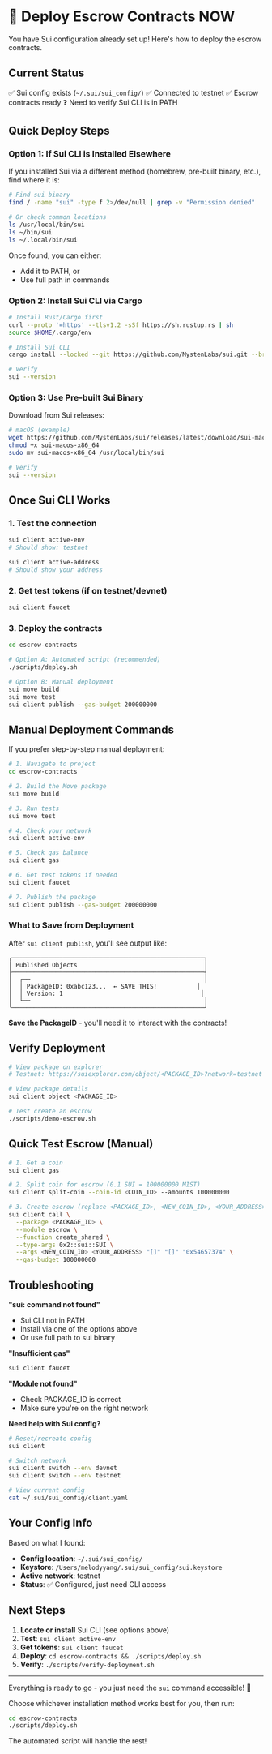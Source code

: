 # 🚀 Deploy Escrow Contracts NOW

You have Sui configuration already set up! Here's how to deploy the escrow contracts.

## Current Status

✅ Sui config exists (`~/.sui/sui_config/`)
✅ Connected to testnet
✅ Escrow contracts ready
❓ Need to verify Sui CLI is in PATH

## Quick Deploy Steps

### Option 1: If Sui CLI is Installed Elsewhere

If you installed Sui via a different method (homebrew, pre-built binary, etc.), find where it is:

```bash
# Find sui binary
find / -name "sui" -type f 2>/dev/null | grep -v "Permission denied"

# Or check common locations
ls /usr/local/bin/sui
ls ~/bin/sui
ls ~/.local/bin/sui
```

Once found, you can either:
- Add it to PATH, or
- Use full path in commands

### Option 2: Install Sui CLI via Cargo

```bash
# Install Rust/Cargo first
curl --proto '=https' --tlsv1.2 -sSf https://sh.rustup.rs | sh
source $HOME/.cargo/env

# Install Sui CLI
cargo install --locked --git https://github.com/MystenLabs/sui.git --branch main sui

# Verify
sui --version
```

### Option 3: Use Pre-built Sui Binary

Download from Sui releases:
```bash
# macOS (example)
wget https://github.com/MystenLabs/sui/releases/latest/download/sui-macos-x86_64
chmod +x sui-macos-x86_64
sudo mv sui-macos-x86_64 /usr/local/bin/sui

# Verify
sui --version
```

## Once Sui CLI Works

### 1. Test the connection
```bash
sui client active-env
# Should show: testnet

sui client active-address
# Should show your address
```

### 2. Get test tokens (if on testnet/devnet)
```bash
sui client faucet
```

### 3. Deploy the contracts
```bash
cd escrow-contracts

# Option A: Automated script (recommended)
./scripts/deploy.sh

# Option B: Manual deployment
sui move build
sui move test
sui client publish --gas-budget 200000000
```

## Manual Deployment Commands

If you prefer step-by-step manual deployment:

```bash
# 1. Navigate to project
cd escrow-contracts

# 2. Build the Move package
sui move build

# 3. Run tests
sui move test

# 4. Check your network
sui client active-env

# 5. Check gas balance
sui client gas

# 6. Get test tokens if needed
sui client faucet

# 7. Publish the package
sui client publish --gas-budget 200000000
```

### What to Save from Deployment

After `sui client publish`, you'll see output like:

```
╭─────────────────────────────────────────────────────╮
│ Published Objects                                   │
├─────────────────────────────────────────────────────┤
│  ┌──                                                │
│  │ PackageID: 0xabc123...  ← SAVE THIS!           │
│  │ Version: 1                                      │
│  └──                                                │
╰─────────────────────────────────────────────────────╯
```

**Save the PackageID** - you'll need it to interact with the contracts!

## Verify Deployment

```bash
# View package on explorer
# Testnet: https://suiexplorer.com/object/<PACKAGE_ID>?network=testnet

# View package details
sui client object <PACKAGE_ID>

# Test create an escrow
./scripts/demo-escrow.sh
```

## Quick Test Escrow (Manual)

```bash
# 1. Get a coin
sui client gas

# 2. Split coin for escrow (0.1 SUI = 100000000 MIST)
sui client split-coin --coin-id <COIN_ID> --amounts 100000000

# 3. Create escrow (replace <PACKAGE_ID>, <NEW_COIN_ID>, <YOUR_ADDRESS>)
sui client call \
  --package <PACKAGE_ID> \
  --module escrow \
  --function create_shared \
  --type-args 0x2::sui::SUI \
  --args <NEW_COIN_ID> <YOUR_ADDRESS> "[]" "[]" "0x54657374" \
  --gas-budget 100000000
```

## Troubleshooting

**"sui: command not found"**
- Sui CLI not in PATH
- Install via one of the options above
- Or use full path to sui binary

**"Insufficient gas"**
```bash
sui client faucet
```

**"Module not found"**
- Check PACKAGE_ID is correct
- Make sure you're on the right network

**Need help with Sui config?**
```bash
# Reset/recreate config
sui client

# Switch network
sui client switch --env devnet
sui client switch --env testnet

# View current config
cat ~/.sui/sui_config/client.yaml
```

## Your Config Info

Based on what I found:
- **Config location**: `~/.sui/sui_config/`
- **Keystore**: `/Users/melodyyang/.sui/sui_config/sui.keystore`
- **Active network**: testnet
- **Status**: ✅ Configured, just need CLI access

## Next Steps

1. **Locate or install** Sui CLI (see options above)
2. **Test**: `sui client active-env`
3. **Get tokens**: `sui client faucet`
4. **Deploy**: `cd escrow-contracts && ./scripts/deploy.sh`
5. **Verify**: `./scripts/verify-deployment.sh`

---

Everything is ready to go - you just need the `sui` command accessible! 🚀

Choose whichever installation method works best for you, then run:

```bash
cd escrow-contracts
./scripts/deploy.sh
```

The automated script will handle the rest!
